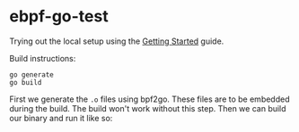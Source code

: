 # ebpf-go-test

Trying out the local setup using the [Getting Started](https://ebpf-go.dev/guides/getting-started/) guide.

Build instructions:
```
go generate
go build
```

First we generate the `.o` files using bpf2go. These files are to be embedded during the build. The build won't work without this step.
Then we can build our binary and run it like so:

